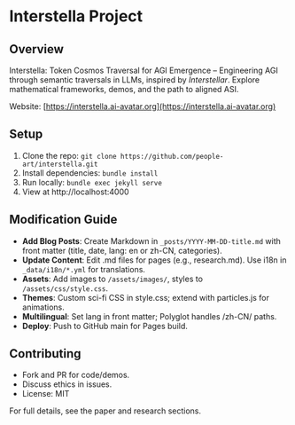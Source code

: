 # Interstella Project

## Overview
Interstella: Token Cosmos Traversal for AGI Emergence – Engineering AGI through semantic traversals in LLMs, inspired by *Interstellar*. Explore mathematical frameworks, demos, and the path to aligned ASI.

Website: [https://interstella.ai-avatar.org](https://interstella.ai-avatar.org)

## Setup
1. Clone the repo: `git clone https://github.com/people-art/interstella.git`
2. Install dependencies: `bundle install`
3. Run locally: `bundle exec jekyll serve`
4. View at http://localhost:4000

## Modification Guide
- **Add Blog Posts**: Create Markdown in `_posts/YYYY-MM-DD-title.md` with front matter (title, date, lang: en or zh-CN, categories).
- **Update Content**: Edit .md files for pages (e.g., research.md). Use i18n in `_data/i18n/*.yml` for translations.
- **Assets**: Add images to `/assets/images/`, styles to `/assets/css/style.css`.
- **Themes**: Custom sci-fi CSS in style.css; extend with particles.js for animations.
- **Multilingual**: Set lang in front matter; Polyglot handles /zh-CN/ paths.
- **Deploy**: Push to GitHub main for Pages build.

## Contributing
- Fork and PR for code/demos.
- Discuss ethics in issues.
- License: MIT

For full details, see the paper and research sections. 

